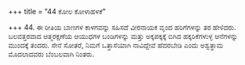 +++
title = "44 ಕೋಲ ಕೋಳಾಹಳಕೆ"

+++
44. ಈ ರೀತಿಯ ಬಾಣಗಳ ಕಾಳಗವನ್ನು ಸಹಿಸದೆ ವೀರನಾಯಕ ವೃಂದ ಹರಿಗೆಗಳನ್ನು ತರ ಹೇಳಿದರು. ಬಲವತ್ತರವಾದ ಆತ್ಮರಕ್ಷಣೆಯ ಆಯುಧಗಳ ಬಂಡಿಗಳನ್ನು ಮತ್ತು ಅಕ್ಕಪಕ್ಕಕ್ಕೆ ಬಿಗಿದ ಹಕ್ಕರಿಕೆಗಳುಳ್ಳ ಆನೆಗಳನ್ನು ಮುಂದಕ್ಕೆ ತಂದರು. ಸೇನೆ ಸೋತರೆ,   ನಿಮಗೆ ಒತ್ತಾಸೆಯಾಗಿ ನಾವಿದ್ದೇವೆ ಹೆದರಬೇಡಿ ಎಂದು ಅಶ್ವತ್ಥಾಮ ಮೊದಲಾದವರು ಬೆಂಬಲವಾಗಿ ನಿಂತರು.